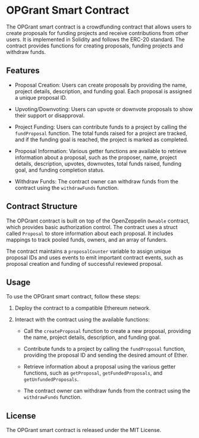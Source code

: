 # OPGrant Smart Contract

The OPGrant smart contract is a crowdfunding contract that allows users to create proposals for funding projects and receive contributions from other users. It is implemented in Solidity and follows the ERC-20 standard. The contract provides functions for creating proposals, funding projects and withdraw funds.

## Features

- Proposal Creation: Users can create proposals by providing the name, project details, description, and funding goal. Each proposal is assigned a unique proposal ID.

- Upvoting/Downvoting: Users can upvote or downvote proposals to show their support or disapproval.

- Project Funding: Users can contribute funds to a project by calling the `fundProposal` function. The total funds raised for a project are tracked, and if the funding goal is reached, the project is marked as completed.

- Proposal Information: Various getter functions are available to retrieve information about a proposal, such as the proposer, name, project details, description, upvotes, downvotes, total funds raised, funding goal, and funding completion status.

- Withdraw Funds: The contract owner can withdraw funds from the contract using the `withdrawFunds` function.

## Contract Structure

The OPGrant contract is built on top of the OpenZeppelin `Ownable` contract, which provides basic authorization control. The contract uses a struct called `Proposal` to store information about each proposal. It includes mappings to track pooled funds, owners, and an array of funders.

The contract maintains a `proposalCounter` variable to assign unique proposal IDs and uses events to emit important contract events, such as proposal creation and funding of successful reviewed proposal.

## Usage

To use the OPGrant smart contract, follow these steps:

1. Deploy the contract to a compatible Ethereum network.

2. Interact with the contract using the available functions:

   - Call the `createProposal` function to create a new proposal, providing the name, project details, description, and funding goal.

   - Contribute funds to a project by calling the `fundProposal` function, providing the proposal ID and sending the desired amount of Ether.

   - Retrieve information about a proposal using the various getter functions, such as `getProposal`, `getFundedProposals`, and `getUnfundedProposals`.

   - The contract owner can withdraw funds from the contract using the `withdrawFunds` function.

## License

The OPGrant smart contract is released under the MIT License.
